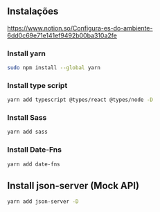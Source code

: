 ## Instalações

https://www.notion.so/Configura-es-do-ambiente-6dd0c69e71e141ef9492b00ba310a2fe

### Install yarn 

~~~sh
sudo npm install --global yarn
~~~

### Install type script

~~~sh
yarn add typescript @types/react @types/node -D
~~~

### Install Sass

~~~sh
yarn add sass
~~~

### Install Date-Fns

~~~sh
yarn add date-fns
~~~

## Install json-server (Mock API)

~~~sh
yarn add json-server -D
~~~
